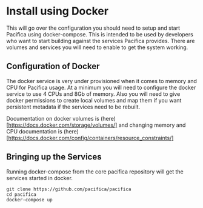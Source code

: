 # Install using Docker

This will go over the configuration you should need to setup and start Pacifica using docker-compose.
This is intended to be used by developers who want to start building against the services Pacifica provides.
There are volumes and services you will need to enable to get the system working.

## Configuration of Docker

The docker service is very under provisioned when it comes to memory and CPU for Pacifica usage.
At a minimum you will need to configure the docker service to use 4 CPUs and 8Gb of memory.
Also you will need to give docker permissions to create local volumes and map them if you want
persistent metadata if the services need to be rebuilt.

Documentation on docker volumes is (here)[https://docs.docker.com/storage/volumes/] and changing
memory and CPU documentation is (here)[https://docs.docker.com/config/containers/resource_constraints/]

## Bringing up the Services

Running docker-compose from the core pacifica repository will get the services started in docker.

```
git clone https://github.com/pacifica/pacifica
cd pacifica
docker-compose up
```
